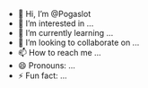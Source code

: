 - 👋 Hi, I’m @Pogaslot
- 👀 I’m interested in ...
- 🌱 I’m currently learning ...
- 💞️ I’m looking to collaborate on ...
- 📫 How to reach me ...
- 😄 Pronouns: ...
- ⚡ Fun fact: ...

<!---
Pogaslot/Pogaslot is a ✨ special ✨ repository because its `README.md` (this file) appears on your GitHub profile.
You can click the Preview link to take a look at your changes.
--->
